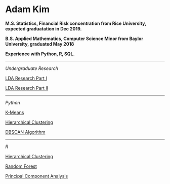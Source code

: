 # Adam Kim

**M.S. Statistics, Financial Risk concentration from Rice University, expected graduatation in Dec 2019.**

**B.S. Applied Mathematics, Computer Science Minor from Baylor University, graduated May 2018**

**Experience with Python, R, SQL.**

___

*Undergraduate Research*  

[LDA Research Part I](lda_part1.html)  

[LDA Research Part II](lda_part2.html)  

___

*Python*  

[K-Means](kmeans.html)  

[Hierarchical Clustering](hclustering_python.html)  

[DBSCAN Algorithm](dbscan.html) 

___

*R*  

[Hierarchical Clustering](hclustering_R.html)  

[Random Forest](credit_card_def_R.html)  

[Principal Component Analysis](pca.html)
